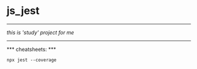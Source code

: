 # js_jest

---

*this is 'study' project for me*

---

*** cheatsheets: ***

```npx jest --coverage```
